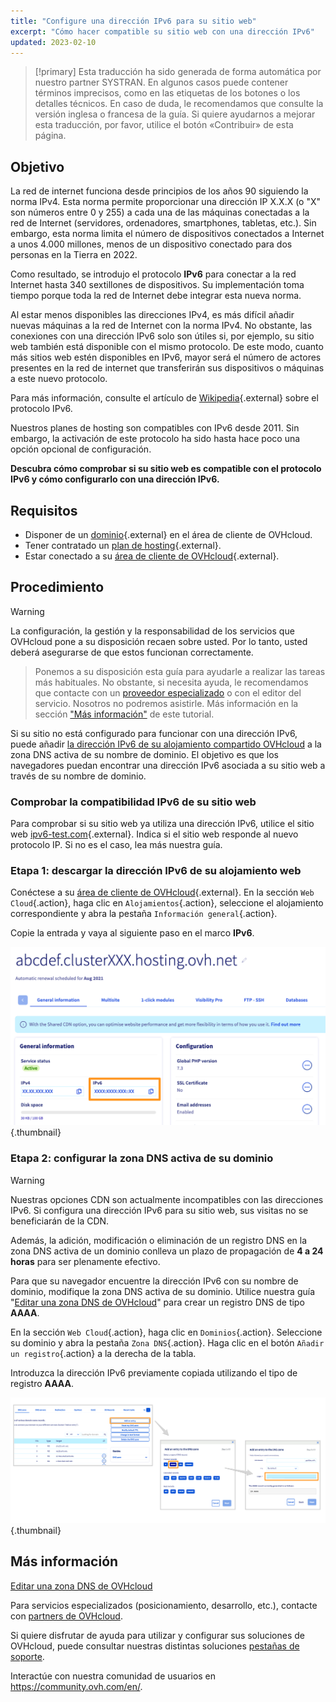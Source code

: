```yaml
---
title: "Configure una dirección IPv6 para su sitio web"
excerpt: "Cómo hacer compatible su sitio web con una dirección IPv6"
updated: 2023-02-10
---
```


> [!primary]
> Esta traducción ha sido generada de forma automática por nuestro partner SYSTRAN. En algunos casos puede contener términos imprecisos, como en las etiquetas de los botones o los detalles técnicos. En caso de duda, le recomendamos que consulte la versión inglesa o francesa de la guía. Si quiere ayudarnos a mejorar esta traducción, por favor, utilice el botón «Contribuir» de esta página.
>

## Objetivo

La red de internet funciona desde principios de los años 90 siguiendo la norma IPv4. Esta norma permite proporcionar una dirección IP X.X.X (o "X" son números entre 0 y 255) a cada una de las máquinas conectadas a la red de Internet (servidores, ordenadores, smartphones, tabletas, etc.). Sin embargo, esta norma limita el número de dispositivos conectados a Internet a unos 4.000 millones, menos de un dispositivo conectado para dos personas en la Tierra en 2022.

Como resultado, se introdujo el protocolo **IPv6** para conectar a la red Internet hasta 340 sextillones de dispositivos. Su implementación toma tiempo porque toda la red de Internet debe integrar esta nueva norma. 

Al estar menos disponibles las direcciones IPv4, es más difícil añadir nuevas máquinas a la red de Internet con la norma IPv4. No obstante, las conexiones con una dirección IPv6 solo son útiles si, por ejemplo, su sitio web también está disponible con el mismo protocolo. De este modo, cuanto más sitios web estén disponibles en IPv6, mayor será el número de actores presentes en la red de internet que transferirán sus dispositivos o máquinas a este nuevo protocolo.

Para más información, consulte el artículo de [Wikipedia](https://es.wikipedia.org/wiki/IPv6){.external} sobre el protocolo IPv6.

Nuestros planes de hosting son compatibles con IPv6 desde 2011. Sin embargo, la activación de este protocolo ha sido hasta hace poco una opción opcional de configuración. 

**Descubra cómo comprobar si su sitio web es compatible con el protocolo IPv6 y cómo configurarlo con una dirección IPv6.**

## Requisitos

- Disponer de un [dominio](https://www.ovhcloud.com/es-es/domains/){.external} en el área de cliente de OVHcloud.
- Tener contratado un [plan de hosting](https://www.ovhcloud.com/es-es/web-hosting/){.external}.
- Estar conectado a su [área de cliente de OVHcloud](https://www.ovh.com/auth/?action=gotomanager&from=https://www.ovh.es/&ovhSubsidiary=es){.external}.

## Procedimiento

> [!warning]
>
La configuración, la gestión y la responsabilidad de los servicios que OVHcloud pone a su disposición recaen sobre usted. Por lo tanto, usted deberá asegurarse de que estos funcionan correctamente.
> 
> Ponemos a su disposición esta guía para ayudarle a realizar las tareas más habituales. No obstante, si necesita ayuda, le recomendamos que contacte con un [proveedor especializado](https://partner.ovhcloud.com/es-es/directory/) o con el editor del servicio. Nosotros no podremos asistirle. Más información en la sección ["Más información"](#go-further) de este tutorial.
> 

Si su sitio no está configurado para funcionar con una dirección IPv6, puede añadir [la dirección IPv6 de su alojamiento compartido OVHcloud](/pages/web_cloud/web_hosting/clusters_and_shared_hosting_IP) a la zona DNS activa de su nombre de dominio. El objetivo es que los navegadores puedan encontrar una dirección IPv6 asociada a su sitio web a través de su nombre de dominio.

### Comprobar la compatibilidad IPv6 de su sitio web

Para comprobar si su sitio web ya utiliza una dirección IPv6, utilice el sitio web [ipv6-test.com](https://ipv6-test.com/validate.php){.external}. Indica si el sitio web responde al nuevo protocolo IP. Si no es el caso, lea más nuestra guía.

### Etapa 1: descargar la dirección IPv6 de su alojamiento web

Conéctese a su [área de cliente de OVHcloud](https://www.ovh.com/auth/?action=gotomanager&from=https://www.ovh.es/&ovhSubsidiary=es){.external}. En la sección `Web Cloud`{.action}, haga clic en `Alojamientos`{.action}, seleccione el alojamiento correspondiente y abra la pestaña `Información general`{.action}.

Copie la entrada y vaya al siguiente paso en el marco **IPv6**.

![IPv6](images/ipv6_01.png){.thumbnail}

### Etapa 2: configurar la zona DNS activa de su dominio

> [!warning]
>
> Nuestras opciones CDN son actualmente incompatibles con las direcciones IPv6. Si configura una dirección IPv6 para su sitio web, sus visitas no se beneficiarán de la CDN.
>
> Además, la adición, modificación o eliminación de un registro DNS en la zona DNS activa de un dominio conlleva un plazo de propagación de **4 a 24 horas** para ser plenamente efectivo.
>

Para que su navegador encuentre la dirección IPv6 con su nombre de dominio, modifique la zona DNS activa de su dominio. Utilice nuestra guía "[Editar una zona DNS de OVHcloud](/pages/web_cloud/domains/dns_zone_edit#editar-la-zona-dns-de-ovhcloud-de-un-dominio)" para crear un registro DNS de tipo **AAAA**.

En la sección `Web Cloud`{.action}, haga clic en `Dominios`{.action}. Seleccione su dominio y abra la pestaña `Zona DNS`{.action}. Haga clic en el botón `Añadir un registro`{.action} a la derecha de la tabla. 

Introduzca la dirección IPv6 previamente copiada utilizando el tipo de registro **AAAA**.

![IPv6](images/ipv6_02.png){.thumbnail}

## Más información <a name="go-further"></a>

[Editar una zona DNS de OVHcloud](/pages/web_cloud/domains/dns_zone_edit#editar-la-zona-dns-de-ovhcloud-de-un-dominio)

Para servicios especializados (posicionamiento, desarrollo, etc.), contacte con [partners de OVHcloud](https://partner.ovhcloud.com/es-es/directory/).

Si quiere disfrutar de ayuda para utilizar y configurar sus soluciones de OVHcloud, puede consultar nuestras distintas soluciones [pestañas de soporte](https://www.ovhcloud.com/es-es/support-levels/).

Interactúe con nuestra comunidad de usuarios en <https://community.ovh.com/en/>.